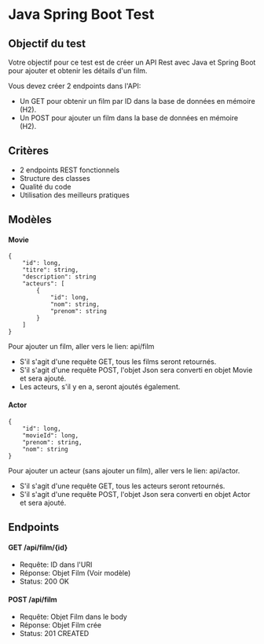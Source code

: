 # Java Spring Boot Test

## Objectif du test

Votre objectif pour ce test est de créer un API Rest avec Java et Spring Boot
pour ajouter et obtenir les détails d'un film.

Vous devez créer 2 endpoints dans l'API:

- Un GET pour obtenir un film par ID dans la base de données en mémoire (H2).
- Un POST pour ajouter un film dans la base de données en mémoire (H2).

## Critères

- 2 endpoints REST fonctionnels
- Structure des classes
- Qualité du code
- Utilisation des meilleurs pratiques

## Modèles

#### Movie

```
{
    "id": long,
    "titre": string,
    "description": string
    "acteurs": [
        {
            "id": long,
            "nom": string,
            "prenom": string
        }
    ]
}
```

Pour ajouter un film, aller vers le lien: api/film
- S'il s'agit d'une requête GET, tous les films seront retournés. 
- S'il s'agit d'une requête POST, l'objet Json sera converti en objet Movie et sera ajouté. 
- Les acteurs, s'il y en a, seront ajoutés également.

#### Actor

```
{
    "id": long,
    "movieId": long,
    "prenom": string,
    "nom": string 
}
```
Pour ajouter un acteur (sans ajouter un film), aller vers le lien: api/actor.
- S'il s'agit d'une requête GET, tous les acteurs seront retournés.
- S'il s'agit d'une requête POST, l'objet Json sera converti en objet Actor et sera ajouté.

## Endpoints

#### GET /api/film/{id}

- Requête: ID dans l'URI
- Réponse: Objet Film (Voir modèle)
- Status: 200 OK

#### POST /api/film

- Requête: Objet Film dans le body
- Réponse: Objet Film crée
- Status: 201 CREATED



